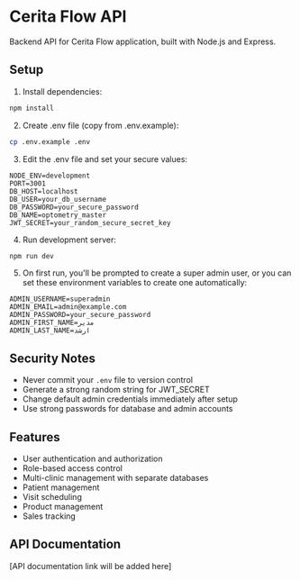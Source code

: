 # Cerita Flow API

Backend API for Cerita Flow application, built with Node.js and Express.

## Setup

1. Install dependencies:
```bash
npm install
```

2. Create .env file (copy from .env.example):
```bash
cp .env.example .env
```

3. Edit the .env file and set your secure values:
```env
NODE_ENV=development
PORT=3001
DB_HOST=localhost
DB_USER=your_db_username
DB_PASSWORD=your_secure_password
DB_NAME=optometry_master
JWT_SECRET=your_random_secure_secret_key
```

4. Run development server:
```bash
npm run dev
```

5. On first run, you'll be prompted to create a super admin user, or you can set these environment variables to create one automatically:
```env
ADMIN_USERNAME=superadmin
ADMIN_EMAIL=admin@example.com
ADMIN_PASSWORD=your_secure_password
ADMIN_FIRST_NAME=مدیر
ADMIN_LAST_NAME=ارشد
```

## Security Notes

- Never commit your `.env` file to version control
- Generate a strong random string for JWT_SECRET
- Change default admin credentials immediately after setup
- Use strong passwords for database and admin accounts

## Features

- User authentication and authorization
- Role-based access control
- Multi-clinic management with separate databases
- Patient management
- Visit scheduling
- Product management
- Sales tracking

## API Documentation

[API documentation link will be added here]
